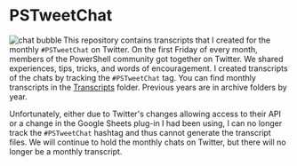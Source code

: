 # PSTweetChat

<img src=assets/talkbubble.png align='left' alt='chat bubble'> This repository contains transcripts that I created for the monthly `#PSTweetChat` on Twitter. On the first Friday of every month, members of the PowerShell community got together on Twitter. We shared experiences, tips, tricks, and words of encouragement. I created transcripts of the chats by tracking the `#PSTweetChat` tag. You can find monthly transcripts in the [Transcripts](/transcripts) folder. Previous years are in archive folders by year.

Unfortunately, either due to Twitter's changes allowing access to their API or a change in the Google Sheets plug-in I had been using, I can no longer track the `#PSTweetChat` hashtag and thus cannot generate the transcript files. We will continue to hold the monthly chats on Twitter, but there will no longer be a monthly transcript.
